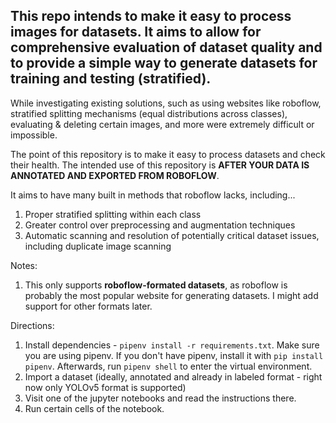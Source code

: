 ## This repo intends to make it easy to process images for datasets. It aims to allow for comprehensive evaluation of dataset quality and to provide a simple way to generate datasets for training and testing (stratified).


While investigating existing solutions, such as using websites like roboflow, stratified splitting mechanisms (equal distributions across classes), evaluating & deleting certain images, and more were extremely difficult or impossible. 

The point of this repository is to make it easy to process datasets and check their health. The intended use of this repository is **AFTER YOUR DATA IS ANNOTATED AND EXPORTED FROM ROBOFLOW**. 

It aims to have many built in methods that roboflow lacks, including...

1. Proper stratified splitting within each class
2. Greater control over preprocessing and augmentation techniques
3. Automatic scanning and resolution of potentially critical dataset issues, including duplicate image scanning


Notes:

1. This only supports **roboflow-formated datasets**, as roboflow is probably the most popular website for generating datasets. I might add support for other formats later.

Directions:
1. Install dependencies - `pipenv install -r requirements.txt`. Make sure you are using pipenv. If you don't have pipenv, install it with `pip install pipenv`. Afterwards, run `pipenv shell` to enter the virtual environment.
2. Import a dataset (ideally, annotated and already in labeled format - right now only YOLOv5 format is supported)
3. Visit one of the jupyter notebooks and read the instructions there.
4. Run certain cells of the notebook.